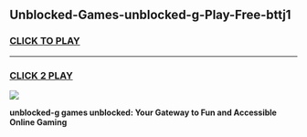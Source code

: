 
## Unblocked-Games-unblocked-g-Play-Free-bttj1
<h3>
<a href="https://premium76.site?title=unblocked-g&ref=10A">CLICK TO PLAY</a></h3>
<hr>

<h3>
<a href="https://premium76.site?title=unblocked-g&ref=10A">CLICK 2 PLAY</a>
  
</h3>

<a href="https://premium76.site?title=unblocked-g&ref=10A"><img src="https://clearcache.store/games.png"></a>


**unblocked-g games unblocked: Your Gateway to Fun and Accessible Online Gaming**
